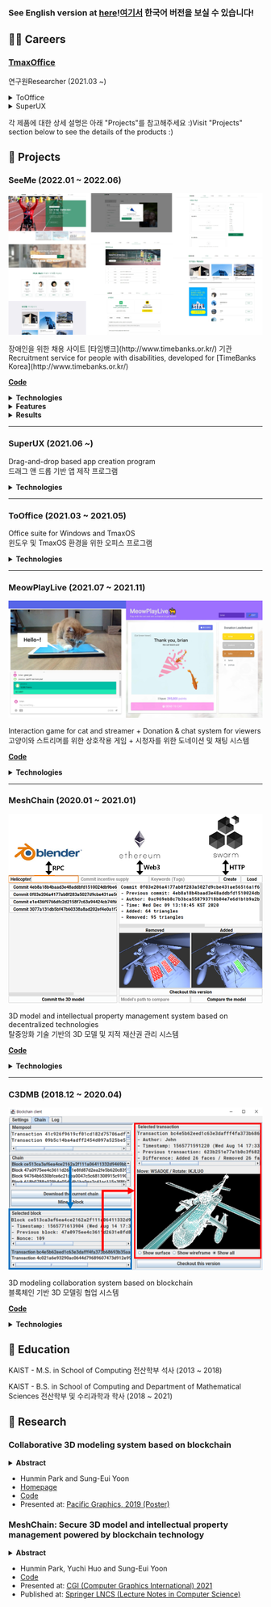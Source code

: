 ### <ko>See English version at [here](English.md)!</ko><en>[여기서](README.md) 한국어 버전을 보실 수 있습니다!</en>

## 🧑‍💼 Careers

### [TmaxOffice](https://www.tmax.co.kr/tmaxoffice)

<ko>연구원</ko><en>Researcher</en> (2021.03 ~)

<details>
<summary>ToOffice</summary>

<ko>데스크톱용 오피스 프로그램</ko><en>Office suite for desktop</en>

- <ko>리본 UI 유지보수</ko><en>Ribbon UI maintenance</en>
- <ko>체험판 기능 개발</ko><en>Implement trial mode</en>
- <ko>해당 제품 기반의 라이브러리 개발</ko><en>Create library based on the product</en>
</details>

<details>
<summary>
SuperUX
</summary>

<ko>드래그 앤 드롭 기반 앱 개발 플랫폼</ko><en>Drag-and-drop based app development platform</en>

- <ko>개발 & 빌드 환경 구축 및 관리</ko><en>Construct and main development & build environment</en>
- <ko>해당 제품 및 타 제품 위한 공통 라이브러리 개발</ko><en>Create library for this product and other products</en>
- <ko>공통 클래스 및 컴포넌트 제작</ko><en>Create base classes and components used internally</en>
- <ko>툴페인 UI 구현</ko><en>Implement toolpane UI</en>
- <ko>View 조합 기능 구현</ko><en>Implement view composition feature</en>
</details>

<ko>각 제품에 대한 상세 설명은 아래 "Projects"를 참고해주세요 :)</ko><en>Visit "Projects" section below to see the details of the products :)</en>

## 🎨 Projects

### SeeMe (2022.01 ~ 2022.06)

![SeeMe](images/SeeMe/Preview.png)

<ko>
장애인을 위한 채용 사이트  
[타임뱅크](http://www.timebanks.or.kr/) 기관
</ko>
<en>
Recruitment service for people with disabilities, developed for [TimeBanks Korea](http://www.timebanks.or.kr/)
</en>


[**Code**](https://github.com/volunteer-project-1/volunteer_client)

<ts/><scss/><react/><redux/><mui/><next/><aws/>

<details>
<summary><strong>Technologies</strong></summary>

- TypeScript
- SCSS
- React
- Redux Toolkit
- Next.js
- [react-scoped-css](https://github.com/gaoxiaoliangz/react-scoped-css)
  - For Vue-like [scoped CSS](https://vue-loader.vuejs.org/guide/scoped-css.html)
- [MUI (Material UI)](https://mui.com/)
  - For implementing modals easily
- [Serverless](https://github.com/serverless-nextjs/serverless-next.js)
  - For deployment
- GitHub actions
  - For automatic deployment
</details>

<details>
<summary><strong>Features</strong></summary>

For all users 모든 사용자

- Landing page 랜딩 페이지
- Media news page 미디어 뉴스 페이지
- FAQ page FAQ 페이지

For job seekers 구직자

- Resume editor page 이력서 편집 페이지
- Company list page 회사 목록 페이지

For companies 회사

- Company info editor page 회사 정보 편집 페이지
- Job info editor page 채용 정보 편집 페이지
- Seeker list page 구직자 목록 페이지
</details>

<details>
<summary><strong>Results</strong></summary>

- Delivered the prototype to the organization and performed QA process  
  기관 측에 프로토타입 전달 및 QA 진행
- Gained experience of developing website with many pages  
  많은 페이지를 가진 웹사이트 개발 경험을 얻음
</details>

<hr>

### SuperUX (2021.06 ~)

Drag-and-drop based app creation program  
드래그 앤 드롭 기반 앱 제작 프로그램

<ts/><scss/><react/><router/><mobx/><mui/><electron/><webpack/><jest/><storybook/>

<details>
<summary><strong>Technologies</strong></summary>

- TypeScript
- SCSS
- React
- MobX
- React Router
- i18next
  - For resource loading and internalization
- axios
- Webpack
- MUI
- Jest
- Storybook
- ESLint
- StyleLint
- Electron
  - For generating a desktop application
</details>

<hr>

### ToOffice (2021.03 ~ 2021.05)

Office suite for Windows and TmaxOS  
윈도우 및 TmaxOS 환경을 위한 오피스 프로그램

<cpp/>

<details>
<summary><strong>Technologies</strong></summary>

- C++
- WinAPI
</details>

<hr>

### MeowPlayLive (2021.07 ~ 2021.11)

![MeowPlayLive](images/MeowPlayLive/Preview.jpg)

Interaction game for cat and streamer + Donation & chat system for viewers  
고양이와 스트리머를 위한 상호작용 게임 + 시청자를 위한 도네이션 및 채팅 시스템

[**Code**](https://github.com/cheeeunahn/meowplaylive)

<ts/><react/><emotion/><mui/><socketio/><node/>

<details>
<summary><strong>Technologies</strong></summary>

- TypeScript
- React
- Emotion
- MUI
- Node.js
- Express
- Socket.io
  - Enables server to notify the clients
  - Necessary for implementing chat, etc.
- [NeDB](https://github.com/louischatriot/nedb)
- Webpack
- [p5.js](https://p5js.org/)
</details>

<hr>

### MeshChain (2020.01 ~ 2021.01)

![MeshChain](images/MeshChain/Preview.png)

3D model and intellectual property management system based on decentralized technologies  
탈중앙화 기술 기반의 3D 모델 및 지적 재산권 관리 시스템

[**Code**](https://github.com/Avantgarde95/MeshChain-publish)

<kotlin/><ethereum/><solidity/><opengl/><js/>

<details>
<summary><strong>Technologies</strong></summary>

- Kotlin
- Swing
  - GUI framework
- JOGL (OpenGL)
  - For 3D rendering
- Web3
- Ethereum (Geth)
- Solidity
- [Swarm](https://github.com/ethersphere/swarm)
  - For storing large data
- Blender
- JavaScript
</details>

<hr>

### C3DMB (2018.12 ~ 2020.04)

![C3DMB](images/C3DMB/Preview.png)

3D modeling collaboration system based on blockchain  
블록체인 기반 3D 모델링 협업 시스템

[**Code**](https://github.com/Avantgarde95/C3DMB)

<kotlin/><opengl/>

<details>
<summary><strong>Technologies</strong></summary>

- Kotlin
- Swing
- JOGL (OpenGL)
- Blender
</details>

## 🏫 Education

KAIST - M.S. in School of Computing 전산학부 석사 (2013 ~ 2018)

KAIST - B.S. in School of Computing and Department of Mathematical Sciences 전산학부 및 수리과학과 학사 (2018 ~ 2021)

## 📖 Research

### Collaborative 3D modeling system based on blockchain

<details>
<summary><strong>Abstract</strong></summary>

We propose a collaborative 3D modeling system, which is based on the blockchain technology. Our approach uses the blockchain to communicate with modeling tools and to provide them a decentralized database of the mesh modification history. This approach also provides a server-less version control system: users can commit their modifications to the blockchain and checkout others' modifications from the blockchain. As a result, our system enables users to do collaborative modeling without any central server.
</details>

- Hunmin Park and Sung-Eui Yoon
- [Homepage](https://avantgarde95.github.io/C3DMB/)
- [Code](https://github.com/Avantgarde95/C3DMB)
- Presented at: [Pacific Graphics, 2019 (Poster)](http://pg19.org/)

### MeshChain: Secure 3D model and intellectual property management powered by blockchain technology

<details>
<summary><strong>Abstract</strong></summary>

The intellectual value of digitized 3D properties in scientific, artistic, historical, and entertaining domains is increasing. However, there has been less attention on designing an immutable, secure database for their management. We propose a secure 3D property management platform powered by blockchain and decentralized storage. The platform connects various 3D modeling tools to a decentralized network-based database constructed on blockchain and decentralized storage technologies and provides the commit and checkout of the 3D model to that network. This structure provides 3D data protection from damages and attacks, intellectual property (IP) management, and data source authentication. We analyze its performance and show its applications to cooperative 3D modeling and IP management.
</details>

- Hunmin Park, Yuchi Huo and Sung-Eui Yoon
- [Code](https://github.com/Avantgarde95/MeshChain-publish)
- Presented at: [CGI (Computer Graphics International) 2021](http://www.cgs-network.org/cgi21/program/)
- Published at: [Springer LNCS (Lecture Notes in Computer Science)](https://link.springer.com/chapter/10.1007/978-3-030-89029-2_40)
